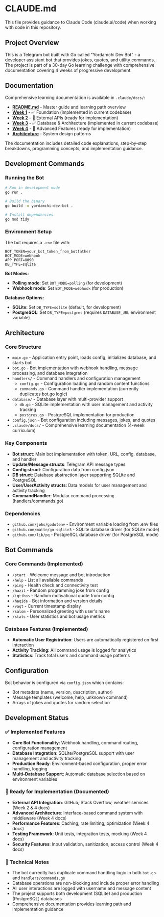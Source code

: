 # CLAUDE.md

This file provides guidance to Claude Code (claude.ai/code) when working with code in this repository.

## Project Overview

This is a Telegram bot built with Go called "Yordamchi Dev Bot" - a developer assistant bot that provides jokes, quotes, and utility commands. The project is part of a 30-day Go learning challenge with comprehensive documentation covering 4 weeks of progressive development.

## Documentation

Comprehensive learning documentation is available in `.claude/docs/`:

- **[README.md](.claude/docs/README.md)** - Master guide and learning path overview
- **[Week 1](.claude/docs/week1_complete.md)** - ✅ Foundation (implemented in current codebase)
- **[Week 2](.claude/docs/week2_documentation.md)** - 📖 External APIs (ready for implementation)
- **[Week 3](.claude/docs/week3.md)** - ✅ Database & Architecture (implemented in current codebase)
- **[Week 4](.claude/docs/week4.md)** - 📖 Advanced Features (ready for implementation)
- **[Architecture](.claude/docs/architecture_docs.md)** - System design patterns

The documentation includes detailed code explanations, step-by-step breakdowns, programming concepts, and implementation guidance.

## Development Commands

### Running the Bot

```bash
# Run in development mode
go run .

# Build the binary
go build -o yordamchi-dev-bot .

# Install dependencies
go mod tidy
```

### Environment Setup

The bot requires a `.env` file with:

```
BOT_TOKEN=your_bot_token_from_botfather
BOT_MODE=webhook
APP_PORT=8090
DB_TYPE=sqlite
```

**Bot Modes:**
- **Polling mode**: Set `BOT_MODE=polling` (for development)
- **Webhook mode**: Set `BOT_MODE=webhook` (for production)

**Database Options:**
- **SQLite**: Set `DB_TYPE=sqlite` (default, for development)
- **PostgreSQL**: Set `DB_TYPE=postgres` (requires `DATABASE_URL` environment variable)

## Architecture

### Core Structure

- `main.go` - Application entry point, loads config, initializes database, and starts bot
- `bot.go` - Bot implementation with webhook handling, message processing, and database integration
- `handlers/` - Command handlers and configuration management
  - `config.go` - Configuration loading and random content functions
  - `commands.go` - Command handler implementation (currently duplicates bot.go logic)
- `database/` - Database layer with multi-provider support
  - `db.go` - SQLite implementation with user management and activity tracking
  - `postgres.go` - PostgreSQL implementation for production
- `config.json` - Bot configuration including messages, jokes, and quotes
- `.claude/docs/` - Comprehensive learning documentation (4-week curriculum)

### Key Components

- **Bot struct**: Main bot implementation with token, URL, config, database, and handler
- **Update/Message structs**: Telegram API message types
- **Config struct**: Configuration data from config.json
- **DB struct**: Database abstraction layer supporting SQLite and PostgreSQL
- **User/UserActivity structs**: Data models for user management and activity tracking
- **CommandHandler**: Modular command processing (handlers/commands.go)

### Dependencies

- `github.com/joho/godotenv` - Environment variable loading from .env files
- `github.com/mattn/go-sqlite3` - SQLite database driver (for SQLite mode)
- `github.com/lib/pq` - PostgreSQL database driver (for PostgreSQL mode)

## Bot Commands

### Core Commands (Implemented)
- `/start` - Welcome message and bot introduction
- `/help` - List all available commands
- `/ping` - Health check and connectivity test
- `/hazil` - Random programming joke from config
- `/iqtibos` - Random motivational quote from config
- `/haqida` - Bot information and version details
- `/vaqt` - Current timestamp display
- `/salom` - Personalized greeting with user's name
- `/stats` - User statistics and bot usage metrics

### Database Features (Implemented)
- **Automatic User Registration**: Users are automatically registered on first interaction
- **Activity Tracking**: All command usage is logged for analytics
- **Statistics**: Track total users and command usage patterns

## Configuration

Bot behavior is configured via `config.json` which contains:

- Bot metadata (name, version, description, author)
- Message templates (welcome, help, unknown command)
- Arrays of jokes and quotes for random selection

## Development Status

### ✅ Implemented Features
- **Core Bot Functionality**: Webhook handling, command routing, configuration management
- **Database Integration**: SQLite/PostgreSQL support with user management and activity tracking
- **Production Ready**: Environment-based configuration, proper error handling, logging
- **Multi-Database Support**: Automatic database selection based on environment variables

### 📖 Ready for Implementation (Documented)
- **External API Integration**: GitHub, Stack Overflow, weather services (Week 2 & 4 docs)
- **Advanced Architecture**: Interface-based command system with middleware (Week 4 docs)
- **Performance Features**: Caching, rate limiting, optimization (Week 4 docs)
- **Testing Framework**: Unit tests, integration tests, mocking (Week 4 docs)
- **Security Features**: Input validation, sanitization, access control (Week 4 docs)

### 📝 Technical Notes
- The bot currently has duplicate command handling logic in both `bot.go` and `handlers/commands.go`
- Database operations are non-blocking and include proper error handling
- All user interactions are logged with username and message content
- The project supports both development (SQLite) and production (PostgreSQL) databases
- Comprehensive documentation provides learning path and implementation guidance
